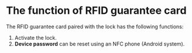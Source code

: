 # The function of RFID guarantee card

The RFID guarantee card paired with the lock has the following functions:

1. Activate the lock.
2. **Device password** can be reset using an NFC phone \(Android system\).

